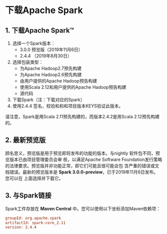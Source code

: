 下载Apache Spark
===================================================================================
## 1. 下载Apache Spark™
1. 选择一个Spark版本：
    + 3.0.0  预览版（2019年11月6日）
    + 2.4.4 （2019年8月30日）
2. 选择包装类型：
    + 为Apache Hadoop2.7预先构建
    + 为Apache Hadoop2.6预先构建
    + 由用户提供的Apache Hadoop预告构建
    + 使用Scala 2.12和用户提供的Apache Hadoop预告构建
    + 源代码
3. 下载Spark（注：下载对应的Spark）
4. 使用2.4.4 签名，校验和和和项目版本KEYS验证此版本。

请注意，Spark是用Scala 2.11预先构建的，而版本2.4.2是用Scala 2.12预先构建的。

## 2. 最新预览版
顾名思义，预览版是用于预览即将发布的功能的版本。与nightly 软件包不同，预览版本已由项目管理委员会审
核，以满足Apache Software Foundation发行策略的法律要求。预览版并非功能正常，即它们可能且很可能会包
含严重的错误或文档错误。最新的预览版本是 **Spark 3.0.0-preview**，已于2019年11月6日发布。您可以在
上面选择并下载它。

## 3. 与Spark链接
Spark工件存放在 **Maven Central** 中。您可以使用以下坐标添加Maven依赖项：
```ini 
groupId: org.apache.spark
artifactId: spark-core_2.11
version: 2.4.4
```